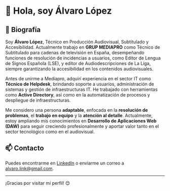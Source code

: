 # 👋 Hola, soy Álvaro López

## 📖 Biografía
Soy **Álvaro López**, Técnico en Producción Audiovisual, Subtitulado y Accesibilidad. Actualmente trabajo en **GRUP MEDIAPRO** como Técnico de Subtitulado para cadenas de televisión en España, desempeñando funciones de resolución de incidencias a usuarios, como Editor de Lengua de Signos Española (LSE), y editor de Audiodescripciones de La Liga, siempre garantizando la accesibilidad en los contenidos audiovisuales.

Antes de unirme a Mediapro, adquirí experiencia en el sector IT como **Técnico de Helpdesk**, brindando soporte a usuarios, administración de sistemas y gestión de infraestructuras IT. He trabajado con herramientas como **Active Directory**, así como en la automatización de procesos y despliegue de infraestructuras.

Me considero una persona **adaptable**, enfocada en la **resolución de problemas**, el **trabajo en equipo** y la **atención al detalle**. Actualmente, estoy ampliando mis conocimientos en **Desarrollo de Aplicaciones Web (DAW)** para seguir creciendo profesionalmente y aportar valor tanto en el sector tecnológico como en el audiovisual.

## 📫 Contacto
Puedes encontrarme en [LinkedIn](https://www.linkedin.com/in/alvarolopezper) o enviarme un correo a [alvaro.link@gmail.com](mailto:alvaro.link@gmail.com).

---

¡Gracias por visitar mi perfil! 😊